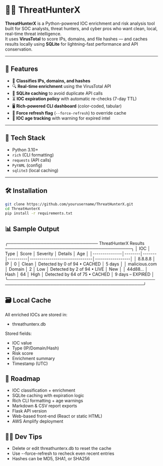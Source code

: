 # 🕵️‍♂️ ThreatHunterX

**ThreatHunterX** is a Python-powered IOC enrichment and risk analysis tool built for SOC analysts, threat hunters, and cyber pros who want clean, local, real-time threat intelligence.  
It uses **VirusTotal** to score IPs, domains, and file hashes — and caches results locally using **SQLite** for lightning-fast performance and API conservation.

---

## 🚀 Features

- 🧠 **Classifies IPs, domains, and hashes**
- 🔍 **Real-time enrichment** using the VirusTotal API
- 💾 **SQLite caching** to avoid duplicate API calls
- ⏳ **IOC expiration policy** with automatic re-checks (7-day TTL)
- 🖥️ **Rich-powered CLI dashboard** (color-coded, tabular)
- 🧯 **Force refresh flag** (`--force-refresh`) to override cache
- 🧪 **IOC age tracking** with warning for expired intel

---

## 🧰 Tech Stack

- Python 3.10+
- `rich` (CLI formatting)
- `requests` (API calls)
- `PyYAML` (config)
- `sqlite3` (local caching)

---

## 🛠️ Installation

```bash
git clone https://github.com/yourusername/ThreatHunterX.git
cd ThreatHunterX
pip install -r requirements.txt
```


## 📊 Sample Output

╭────────────────────────────── ThreatHunterX Results ──────────────────────────────────────────╮
│ IOC           │ Type   │ Score │ Severity │ Details                        │ Age              │
│---------------│--------│-------│----------│--------------------------------│------------------│
│ 8.8.8.8       │ IP     │ 0     │ Clean    │ Detected by 0 of 94 • CACHED   │ 5 days           │
│ malicious.com │ Domain │ 2     │ Low      │ Detected by 2 of 94 • LIVE     │ New              │
│ 44d88...      │ Hash   │ 64    │ High     │ Detected by 64 of 75 • CACHED  │ 9 days – EXPIRED │
╰───────────────────────────────────────────────────────────────────────────────────────────────╯


## 🗃️ Local Cache

All enriched IOCs are stored in:
- threathunterx.db

Stored fields:
- IOC value
- Type (IP/Domain/Hash)
- Risk score
- Enrichment summary
- Timestamp (UTC)


## 📍 Roadmap
- IOC classification + enrichment
- SQLite caching with expiration logic
- Rich CLI formatting + age warnings
- Markdown & CSV report exports
- Flask API version
- Web-based front-end (React or static HTML)
- AWS Amplify deployment


## 🧑‍💻 Dev Tips
- Delete or edit threathunterx.db to reset the cache
- Use --force-refresh to recheck even recent entries
- Hashes can be MD5, SHA1, or SHA256

